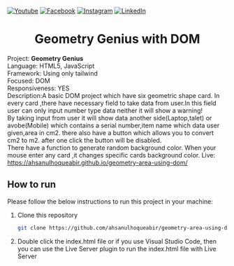 [![Youtube][youtube-shield]][youtube-url]
[![Facebook][facebook-shield]][facebook-url]
[![Instagram][instagram-shield]][instagram-url]
[![LinkedIn][linkedin-shield]][linkedin-url]


 <h1 align="center"> Geometry Genius with DOM</h1>

Project: <b> Geometry Genius </b><br>
Language: HTML5, JavaScript<br>
Framework: Using only tailwind<br>
Focused: DOM <br>
Responsiveness: YES <br>
Description:A basic DOM project which have six geometric shape card. In every card ,there have necessary field to take data from user.In this field user can only input number type data neither it will show a warning!<br>
By taking input from user it will show data another side(Laptop,talet) or avobe(Mobile) which contains a serial number,item name which data user given,area in cm2. there also have a button which allows you to convert cm2 to m2. after one click the button will be disabled.<br>
There have a function to generate random background color. When your mouse enter any card ,it changes specific cards background color. 
Live: https://ahsanulhoqueabir.github.io/geometry-area-using-dom/



## How to run

Please follow the below instructions to run this project in your machine:

1. Clone this repository
   ```sh
   git clone https://github.com/ahsanulhoqueabir/geometry-area-using-dom.git
   ```
2. Double click the index.html file or if you use Visual Studio Code, then you can use the Live Server plugin to run the index.html file with Live Server



<!-- MARKDOWN LINKS & IMAGES -->

[youtube-shield]: https://img.shields.io/badge/-Youtube-black.svg?style=flat-square&logo=youtube&color=555&logoColor=white
[youtube-url]: https://youtube.com/AhsanulAbir
[facebook-shield]: https://img.shields.io/badge/-Facebook-black.svg?style=flat-square&logo=facebook&color=555&logoColor=white
[facebook-url]: https://facebook.com/mdahsanulhoqueabir
[instagram-shield]: https://img.shields.io/badge/-Instagram-black.svg?style=flat-square&logo=instagram&color=555&logoColor=white
[instagram-url]: https://instagram.com/Ahsanul.H.abir
[linkedin-shield]: https://img.shields.io/badge/-LinkedIn-black.svg?style=flat-square&logo=linkedin&colorB=555
[linkedin-url]: https://linkedin.com/in/ahsanulhoqueabir
